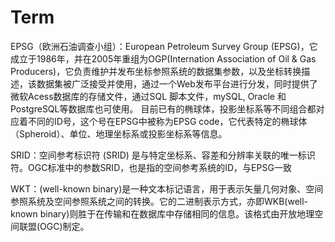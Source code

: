 # Term
EPSG（欧洲石油调查小组）：European Petroleum Survey Group (EPSG)，它成立于1986年，并在2005年重组为OGP(Internation Association of Oil & Gas Producers)，它负责维护并发布坐标参照系统的数据集参数，以及坐标转换描述，该数据集被广泛接受并使用，通过一个Web发布平台进行分发，同时提供了微软Acess数据库的存储文件，通过SQL 脚本文件，mySQL, Oracle 和PostgreSQL等数据库也可使用。
目前已有的椭球体，投影坐标系等不同组合都对应着不同的ID号，这个号在EPSG中被称为EPSG code，它代表特定的椭球体（Spheroid）、单位、地理坐标系或投影坐标系等信息。

SRID：空间参考标识符 (SRID) 是与特定坐标系、容差和分辨率关联的唯一标识符。OGC标准中的参数SRID，也是指的空间参考系统的ID，与EPSG一致

WKT：(well-known binary)是一种文本标记语言，用于表示矢量几何对象、空间参照系统及空间参照系统之间的转换。它的二进制表示方式，亦即WKB(well-known binary)则胜于在传输和在数据库中存储相同的信息。该格式由开放地理空间联盟(OGC)制定。